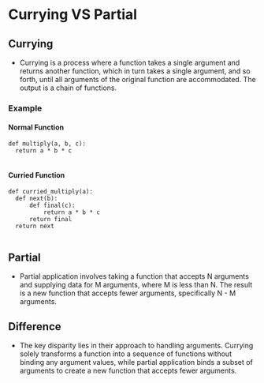 # Currying VS Partial

## Currying
- Currying is a process where a function takes a single argument and returns another function, which in turn takes a single argument, and so forth, until all arguments of the original function are accommodated. The output is a chain of functions.

### Example
#### Normal Function
```
def multiply(a, b, c):
  return a * b * c
  
```
#### Curried Function
```
def curried_multiply(a):
  def next(b):
      def final(c):
          return a * b * c
      return final
  return next
  
```

## Partial
- Partial application involves taking a function that accepts N arguments and supplying data for M arguments, where M is less than N. The result is a new function that accepts fewer arguments, specifically N - M arguments.

## Difference
- The key disparity lies in their approach to handling arguments. Currying solely transforms a function into a sequence of functions without binding any argument values, while partial application binds a subset of arguments to create a new function that accepts fewer arguments.